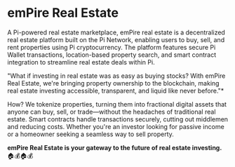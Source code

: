 # emPire Real Estate
A Pi-powered real estate marketplace, emPire real estate is a decentralized real estate platform built on the Pi Network, enabling users to buy, sell, and rent properties using Pi cryptocurrency. The platform features secure Pi Wallet transactions, location-based property search, and smart contract integration to streamline real estate deals within Pi.

"What if investing in real estate was as easy as buying stocks? With emPire Real Estate, we're bringing property ownership to the blockchain, making real estate investing accessible, transparent, and liquid like never before."*

How? We tokenize properties, turning them into fractional digital assets that anyone can buy, sell, or trade—without the headaches of traditional real estate. Smart contracts handle transactions securely, cutting out middlemen and reducing costs. Whether you're an investor looking for passive income or a homeowner seeking a seamless way to sell property.

**emPire Real Estate is your gateway to the future of real estate investing.** 🏠💰🏠💰

